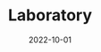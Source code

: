 ---
title: Laboratory
date: 2022-10-01
image: '/assets/projects/lab.webp'
url: https://lab.micvolo.com
tags: Animations - Experiments - Archive
---